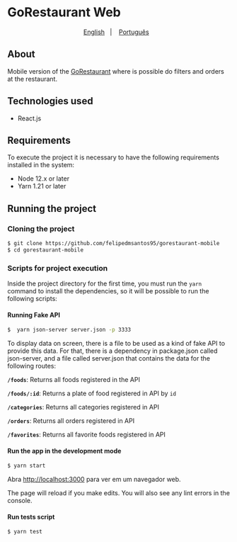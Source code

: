 # GoRestaurant Web

<p align="center">
    <a href="readme_en.md">English</a>&nbsp;&nbsp;&nbsp;|&nbsp;&nbsp;&nbsp;
    <a href="readme.md">Português</a>&nbsp;&nbsp;&nbsp;
</p>

<!-- ## Application Preview

<p align="center">
  <img src="https://github.com/felipedmsantos95/gorestaurant-mobile/blob/master/img/gorestaurant-mobile.gif"/>
</p> -->

## About

Mobile version of the [GoRestaurant](https://github.com/felipedmsantos95/gorestaurant-web) where is possible do filters and orders at the restaurant.


## Technologies used

- React.js

## Requirements

To execute the project it is necessary to have the following requirements installed in the system:

- Node 12.x or later
- Yarn 1.21 or later

## Running the project

### Cloning the project

```bash
$ git clone https://github.com/felipedmsantos95/gorestaurant-mobile
$ cd gorestaurant-mobile
```

### Scripts for project execution

Inside the project directory for the first time, you must run the `yarn` command to install the dependencies, so it will be possible to run the following scripts:

#### Running Fake API

```bash
$  yarn json-server server.json -p 3333
```

To display data on screen, there is a file to be used as a kind of fake API to provide this data. For that, there is a dependency in package.json called json-server, and a file called server.json that contains the data for the following routes:

**`/foods`**: Returns all foods registered in the API

**`/foods/:id`**: Returns a plate of food registered in API by `id`

**`/categories`**: Returns all categories registered in API

**`/orders`**: Returns all orders registered in API

**`/favorites`**: Returns all favorite foods registered in API


#### Run the app in the development mode

```bash
$ yarn start
```
Abra [http://localhost:3000](http://localhost:3000) para ver em um navegador web.

The page will reload if you make edits.
You will also see any lint errors in the console.


#### Run tests script

```bash
$ yarn test
```
